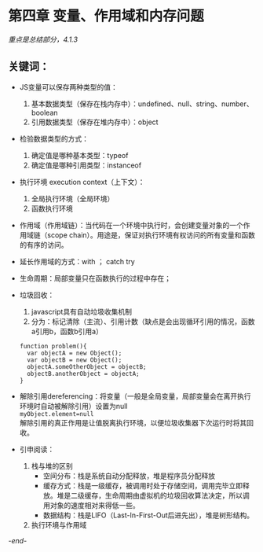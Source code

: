 # 第四章 变量、作用域和内存问题

*重点是总结部分，4.1.3*
## 关键词：
* JS变量可以保存两种类型的值：
    1. 基本数据类型（保存在栈内存中）：undefined、null、string、number、boolean
    2. 引用数据类型（保存在堆内存中）：object
* 检验数据类型的方式：
    1. 确定值是哪种基本类型：typeof
    2. 确定值是哪种引用类型：instanceof
* 执行环境 execution context（上下文）：
    1. 全局执行环境（全局环境）
    2. 函数执行环境
* 作用域（作用域链）：当代码在一个环境中执行时，会创建变量对象的一个作用域链（scope chain）。用途是，保证对执行环境有权访问的所有变量和函数的有序的访问。
* 延长作用域的方式：with ； catch try
* 生命周期：局部变量只在函数执行的过程中存在；
* 垃圾回收：
    1. javascript具有自动垃圾收集机制
    2. 分为：标记清除（主流）、引用计数（缺点是会出现循环引用的情况，函数a引用b，函数b引用a）
    ```
    function problem(){
      var objectA = new Object();
      var objectB = new Object();
      objectA.someOtherObject = objectB;
      objectB.anotherObject = objectA;
    }
    ```
* 解除引用dereferencing：将变量（一般是全局变量，局部变量会在离开执行环境时自动被解除引用）设置为null     
  `myObject.element=null`     
  解除引用的真正作用是让值脱离执行环境，以便垃圾收集器下次运行时将其回收。

* 引申阅读：
    1. 栈与堆的区别
        * 空间分布：栈是系统自动分配释放，堆是程序员分配释放
        * 缓存方式：栈是一级缓存，被调用时处于存储空间，调用完毕立即释放。堆是二级缓存，生命周期由虚拟机的垃圾回收算法决定，所以调用对象的速度相对来得低一些。
        * 数据结构：栈是LIFO（Last-In-First-Out后进先出），堆是树形结构。
    2. 执行环境与作用域

*-end-*
